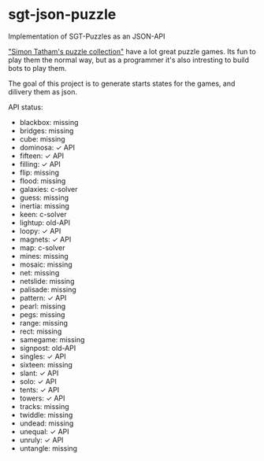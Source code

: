 # sgt-json-puzzle
Implementation of SGT-Puzzles as an JSON-API

["Simon Tatham's puzzle collection"](https://www.chiark.greenend.org.uk/~sgtatham/puzzles/) have a lot great puzzle games.
Its fun to play them the normal way, but as a programmer it's also intresting to build bots to play them.

The goal of this project is to generate starts states for the games, and dilivery them as json.

API status:
 * blackbox: missing
 * bridges: missing
 * cube: missing
 * dominosa: ✓ API
 * fifteen: ✓ API
 * filling: ✓ API
 * flip: missing
 * flood: missing
 * galaxies: c-solver
 * guess: missing
 * inertia: missing
 * keen: c-solver
 * lightup: old-API
 * loopy: ✓ API
 * magnets: ✓ API
 * map: c-solver
 * mines: missing
 * mosaic: missing
 * net: missing
 * netslide: missing
 * palisade: missing
 * pattern: ✓ API
 * pearl: missing
 * pegs: missing
 * range: missing
 * rect: missing
 * samegame: missing
 * signpost: old-API
 * singles: ✓ API
 * sixteen: missing
 * slant: ✓ API
 * solo: ✓ API
 * tents: ✓ API
 * towers: ✓ API
 * tracks: missing
 * twiddle: missing
 * undead: missing
 * unequal: ✓ API
 * unruly: ✓ API
 * untangle: missing
